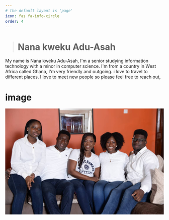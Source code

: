 ```yaml
---
# the default layout is 'page'
icon: fas fa-info-circle
order: 4
---
```


> # Nana kweku Adu-Asah

My name is Nana kweku Adu-Asah,  I'm a senior studying  information technology with a minor in computer science. I'm from a country in West Africa called Ghana, I'm very friendly and outgoing. i love to travel to different places. I love to meet new people so please feel free to reach out,

# image
![img-description](https://github.com/nanakweku/nanakweku.github.io/blob/main/9233e347-59c0-4f32-a40a-e1f166e3866e.jpg)